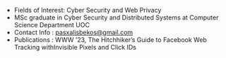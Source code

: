 - Fields of Interest: Cyber Security and Web Privacy
- MSc graduate in Cyber Security and Distributed Systems at Computer Science Department UOC
- Contact Info : pasxalisbekos@gmail.com
- Publications : WWW ’23, The Hitchhiker’s Guide to Facebook Web Tracking withInvisible Pixels and Click IDs 

<!---
pasxalisbekos/pasxalisbekos is a ✨ special ✨ repository because its `README.md` (this file) appears on your GitHub profile.
You can click the Preview link to take a look at your changes.
--->
